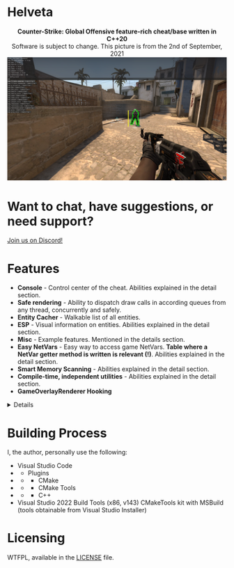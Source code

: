 # Helveta
<p align="center">
	<b>Counter-Strike: Global Offensive feature-rich cheat/base written in C++20</b>
    <br>
	<b2>Software is subject to change. This picture is from the 2nd of September, 2021</b2>
	<br>
    <img src=".resources/cheat.png"></img>
</p>

# Want to chat, have suggestions, or need support?
[Join us on Discord!](https://discord.gg/jfT8BJrFQh)

# Features
- **Console** - Control center of the cheat. Abilities explained in the detail section.
- **Safe rendering** - Ability to dispatch draw calls in according queues from any thread, concurrently and safely.
- **Entity Cacher** - Walkable list of all entities.
- **ESP** - Visual information on entities. Abilities explained in the detail section.
- **Misc** - Example features. Mentioned in the details section.
- **Easy NetVars** - Easy way to access game NetVars. **Table where a NetVar getter method is written is relevant (!)**. Abilities explained in the detail section.
- **Smart Memory Scanning** - Abilities explained in the detail section.
- **Compile-time, independent utilities** - Abilities explained in the detail section.
- **GameOverlayRenderer Hooking**

<details>

*	Console
	* **Easy compile-time customization!** Currently, the console customization details are constexpr, but modifiable per 	build. You can find the values at the top of Console.cc.
	* Callbacks with return state, context access and identifiers,	
	* Simple syntax (**bool** 0/1 ; **int** -INT_MAX, INT_MAX ; **color** 00000000-FFFFFFFF),
	* Focus switch (text section/input section) when there's no auto-suggestions focus (tab),
	* Text section scrolling (mouse wheel up/down),
	* Caret navigation (left/right),
	* Auto-suggest cursor navigation (up/down/tab),
	* Auto-suggest auto-complete (enter to select),
	* JSON, performant, config system, which utilizes console cache, with hashes for access. Can currently store the **bool**, **int**, and custom **Color_t** data types.

*	Safe rendering
	* **It is also, very performant!** Helveta uses ImDrawList for rendering in the backend.
		* This also means, that, if you want to hotswap the menu with ImGui, you're more than able to.
	* The system works by having the user create a queue, may it be **locked** (thread-safe), or **unlocked** (non thread-safe). It works by getting the queue, and calling it's **Run** method, which gives you access to context functions. With that, you'll become able to push renderables to it's contained list. These'll be dispatched in EndScene, where the Drawing **Run** method is called.
		* You can have functions which take a queue context argument so you can abstract the code base. An example is the Visuals **Run** method which does this.
		* This is used for the cheat **ESP**, but can also be used, for, say, a hypothetical menu focus layer.

*	Entity Cacher
	* Adds entity to local list when the game's **OnAddEntity** method is called, if the entity is not already contained.
	* Removes entity from local list when the game's **OnRemoveEntity** method is called, if the entity is already contained.

*	ESP
	* *Note: ESP has enemy and teammates filter (***esp.filters.(enemies/teammates)***). The features will apply to the select entities.*
	* **Box** - ***esp.box***: Make outline of entity's mins/maxs in screen space,
		* You can also fill the outline contents with **esp.box_fill**.
	* **Health** - ***esp.health***: Draw health bar on the left of the box,
	* **Name** - ***esp.name***: Draw entity's name over the box,
	* **Weapon** - ***esp.weapon***: Draw entity's weapon's name under the box,
	* **Footsteps** - ***esp.footsteps***: Draws a box at the position where a footstep sound was dispatched with specified lifetime (***esp.footsteps_time***). Once the lifetime runs away, the box will fade away.
		* On hover, it displays the dispatcher's name, the dispatch position, and their last known dispatched position.
		* The dispatcher's name is still available regardless of current dormancy. So is their position of dispatch.
		* When the current entity is dormant, their last known position will be replaced with the text "Unknown".
	* **(!)** *On fade in/out you can animate the bounding box Y level by setting the **esp.y_animation** identifier to **true (1)**.*
	* **Glow** - ***esp.glow***: Outline the player's model with engine glow.
	* Entities fade in/out (alpha level) according to dormancy state.
	* All of the aforementioned can have their color modified. This should be apparent when you type them in the console, as auto-suggest will display their color options, as they're named the same, but have the **_color** suffix.

* Misc
	* **No Duck Delay** - ***misc.no_duck_delay***: Remove ducking cooldown,
	* **Bunny Hop** - ***misc.bunny_hop***: Remove the (pending) IN_JUMP flag when not on ground, so you can only issue IN_JUMP on the landing command, to allow you to jump around with no restrictions, 
	* **Unlock ConVars** - ***misc.unlock_convars***: Console callback which removes the 'hidden' flag on every ConVar. Allows you to use commands such as **r_aspectratio**.

*	Easy NetVars
	* Works on a custom **NETWORKED_CLASS(_INHERIT)** system which takes the name of the class and stores it as a variable accessible only in the current context. Doesn't carry in inherits, so there's no conflict. This is then used in the NetVars getter.
	* Networked variables work on a **NETWORKED_VARIABLE_DEDUCE(_NN/_SI)** system, which parse the type from the name's Hungarian notation. The parser is made to identify the type from Valve networked variables accordingly. You must pass the data table field name **(example: m_iHealth)** for a NetVar name for both parsing and the NetVars getter. If a type is not supported or has conflicts due to Valve inconsistency, there's also **NETWORKED_VARIABLE_SPECIFIER**.
		* TODO: Implement Prediction DataMap for fields such as m_nMoveType, which are currently hacked in.

*	Smart Memory Scanning
	* **Compile-time computed patterns** - An issue as old as time, when you don't have to grab a string at run-time, THEN turn it into a byte array, there's no need to compute it at run-time. Our method allows you to pass strings to the **STB** macro, which'll return an array which'll leave no mark of a string (as it won't exist) over the binary. It'll just place the contents in at compile-time.
	* **String-based pattern scanning** - Easier way to get addresses to methods or variables. Meant to work  with the Pointer_t **FollowUntil** as the address of the string itself is more often than not, not relevant.
		* For performance, the string is computed into an array at compile-time, passed to the pattern scanner, which issues a scan only within the **.rdata** binary section. Once it has the address of the string, it issues an endianness swap, then it scans for the resulted value in the **.text** section.
		* You can condition this scan, given multiple instances of references to a string.

*	Compile-time, independent utilities
	* If you're interested, you should educate yourself by referring to [this](https://github.com/cristeigabriel/HelvetaCS/blob/main/Helpers/Helpers.hh) file.
		* Some of the primary utilities that can be found there are:
			* Variadic, size-antagonistic Vector_t class,
			* (Valve) Hungarian notation type parser,
			* Compile-time IDA-style Strings to Byte Array,
			* Run-time/Compile-time equating value string hasher,
			* Array utilities.

</details>

# Building Process
I, the author, personally use the following:
- Visual Studio Code
- - Plugins
- - - CMake
- - - CMake Tools
- - - C++
- Visual Studio 2022 Build Tools (x86, v143) CMakeTools kit with MSBuild (tools obtainable from Visual Studio Installer)

# Licensing
WTFPL, available in the [LICENSE](https://github.com/cristeigabriel/HelvetaCS/blob/main/LICENSE) file.
